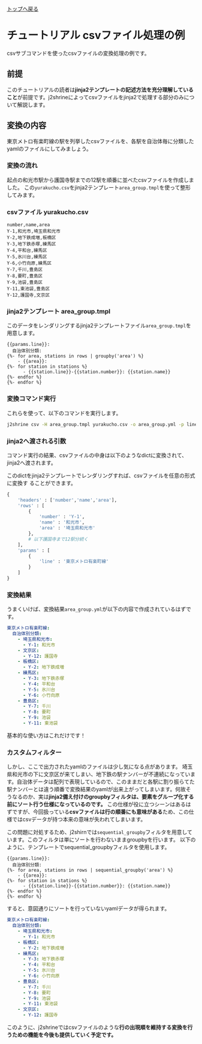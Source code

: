 [トップへ戻る](../README.md)
# チュートリアル csvファイル処理の例
csvサブコマンドを使ったcsvファイルの変換処理の例です。

## 前提
このチュートリアルの読者は**jinja2テンプレートの記述方法を充分理解していること**が前提です。j2shrineによってcsvファイルをjinja2で処理する部分のみについて解説します。

## 変換の内容
東京メトロ有楽町線の駅を列挙したcsvファイルを、各駅を自治体毎に分類したyamlのファイルにしてみましょう。
### 変換の流れ 
起点の和光市駅から護国寺駅までの12駅を順番に並べたcsvファイルを作成しました。
この`yurakucho.csv`をjinja2テンプレート`area_group.tmpl`を使って整形してみます。

### csvファイル yurakucho.csv

``` 
number,name,area
Y-1,和光市,埼玉県和光市
Y-2,地下鉄成増,板橋区
Y-3,地下鉄赤塚,練馬区
Y-4,平和台,練馬区
Y-5,氷川台,練馬区
Y-6,小竹向原,練馬区
Y-7,千川,豊島区
Y-8,要町,豊島区
Y-9,池袋,豊島区
Y-11,東池袋,豊島区
Y-12,護国寺,文京区
```

### jinja2テンプレート area_group.tmpl
このデータをレンダリングするjinja2テンプレートファイル`area_group.tmpl`を用意します。

``` jinja2
{{params.line}}:
  自治体別分類:
{%- for area, stations in rows | groupby('area') %}
    - {{area}}: 
{%- for station in stations %}
      - {{station.line}}-{{station.number}}: {{station.name}}
{%- endfor %}
{%- endfor %}
```

### 変換コマンド実行
これらを使って、以下のコマンドを実行します。

``` sh
j2shrine csv -H area_group.tmpl yurakucho.csv -o area_group.yml -p line=東京メトロ有楽町線
```

### jinja2へ渡される引数
コマンド実行の結果、csvファイルの中身は以下のようなdictに変換されて、jinja2へ渡されます。

このdictをjinja2テンプレートでレンダリングすれば、csvファイルを任意の形式に変換す
ることができます。

``` python
{
    'headers' : ['number','name','area'], 
    'rows' : [
        {
            'number' : 'Y-1',
            'name' : '和光市',
            'area' : '埼玉県和光市'
        },
        # 以下護国寺まで12駅分続く
    ], 
    'params' : [
        {
            'line' : '東京メトロ有楽町線'
        }
    ]
}
```

### 変換結果
うまくいけば、変換結果`area_group.yml`が以下の内容で作成されているはずです。

``` yml
東京メトロ有楽町線:
  自治体別分類:
    - 埼玉県和光市:
      - Y-1: 和光市
    - 文京区:
      - Y-12: 護国寺
    - 板橋区:
      - Y-2: 地下鉄成増
    - 練馬区:
      - Y-3: 地下鉄赤塚
      - Y-4: 平和台
      - Y-5: 氷川台
      - Y-6: 小竹向原
    - 豊島区:
      - Y-7: 千川
      - Y-8: 要町
      - Y-9: 池袋
      - Y-11: 東池袋
```
基本的な使い方はこれだけです！

### カスタムフィルター
しかし、ここで出力されたyamlのファイルは少し気になる点があります。
埼玉県和光市の下に文京区が来てしまい、地下鉄の駅ナンバーが不連続になっています。自治体データは配列で表現しているので、このままだと各駅に割り振らてた駅ナンバーとは違う順番で変換結果のyamlが出来上がってしまいます。何故そうなるのか、実は**jinja2備え付けのgroupbyフィルタは、要素をグループ化する前にソート行う仕様になっているのです。**
この仕様が役に立つシーンはあるはずですが、今回扱っている**csvファイルは行の順番にも意味がある**ため、この仕様ではcsvデータが持つ本来の意味が失われてしまいます。

この問題に対処するため、j2shirnでは`sequential_groupby`フィルタを用意しています。このフィルタは単にソートを行わないままgroupbyを行います。
以下のように、テンプレートでsequential_groupbyフィルタを使用します。

``` jinja2
{{params.line}}:
  自治体別分類:
{%- for area, stations in rows | sequential_groupby('area') %}
    - {{area}}: 
{%- for station in stations %}
      - {{station.line}}-{{station.number}}: {{station.name}}
{%- endfor %}
{%- endfor %}
```

すると、意図通りにソートを行っていないyamlデータが得られます。
``` yml
東京メトロ有楽町線:
  自治体別分類:
    - 埼玉県和光市:
      - Y-1: 和光市
    - 板橋区:
      - Y-2: 地下鉄成増
    - 練馬区:
      - Y-3: 地下鉄赤塚
      - Y-4: 平和台
      - Y-5: 氷川台
      - Y-6: 小竹向原
    - 豊島区:
      - Y-7: 千川
      - Y-8: 要町
      - Y-9: 池袋
      - Y-11: 東池袋
    - 文京区:
      - Y-12: 護国寺
```
このように、j2shrineではcsvファイルのような**行の出現順を維持する変換を行うための機能を今後も提供していく予定です。**
